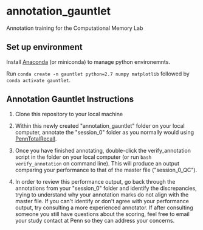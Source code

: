 # annotation_gauntlet
Annotation training for the Computational Memory Lab

## Set up environment
Install [Anaconda](https://docs.anaconda.com/anaconda/install/index.html) (or miniconda) to manage python environemnts. 

Run `conda create -n gauntlet python=2.7 numpy matplotlib` followed by `conda activate gauntlet`.

## Annotation Gauntlet Instructions

1)	 Clone this repository to your local machine

2)	 Within this newly created "annotation_gauntlet" folder on your local computer, annotate the "session_0" folder as you normally would using [PennTotalRecall](https://memory.psych.upenn.edu/TotalRecall).

3)	 Once you have finished annotating, double-click the verify_annotation script in the folder on your local computer (or run `bash verify_annotation` on command line). This will produce an output comparing your performance to that of the master file ("session_0_QC").

4)	 In order to review this performance output, go back through the annotations from your "session_0" folder and identify the discrepancies, trying to understand why your annotation marks do not align with the master file. If you can't identify or don't agree with your performance output, try consulting a more experienced annotator. If after consulting someone you still have questions about the scoring, feel free to email your study contact at Penn so they can address your concerns.

